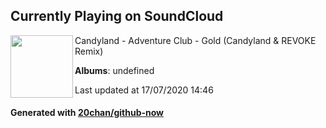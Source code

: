 ## Currently Playing on SoundCloud

[<img align="left" width="100" src="https://i1.sndcdn.com/artworks-000085940738-2313fo-t120x120.jpg">](https://soundcloud.com/candylanddjs/gold-candyland-revoke-remix-1)

Candyland - Adventure Club - Gold (Candyland & REVOKE Remix)

**Albums**: undefined

Last updated at 17/07/2020 14:46

#### Generated with [20chan/github-now](https://github.com/20chan/github-now)


<!--
**20chan/20chan** is a ✨ _special_ ✨ repository because its `README.md` (this file) appears on your GitHub profile.

Here are some ideas to get you started:

- 🔭 I’m currently working on ...
- 🌱 I’m currently learning ...
- 👯 I’m looking to collaborate on ...
- 🤔 I’m looking for help with ...
- 💬 Ask me about ...
- 📫 How to reach me: ...
- 😄 Pronouns: ...
- ⚡ Fun fact: ...
-->
